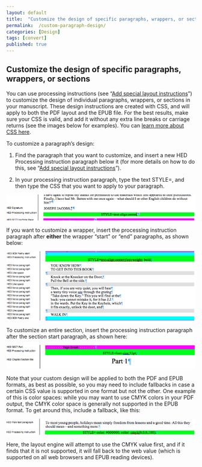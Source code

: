 ```yaml
---
layout: default
title:  "Customize the design of specific paragraphs, wrappers, or sections"
permalink:  /custom-paragraph-design/
categories: [Design]
tags: [convert]
published: true
---
```


<section data-type="chapter" class="hsecchapter" data-hederis-type="hsecchapter" id="custom-paragraph-design" data-pi-attrs="id: custom-paragraph-design; data-tags: convert;" role="doc-chapter" data-tags="convert" data-author-name=" " data-book-title=" " title="Customize the design of specific paragraphs, wrappers, or sections"><h1 data-hederis-type="hblkchaptitle" class="hblkchaptitle" id="pdT4taWko">Customize the design of specific paragraphs, wrappers, or sections</h1>
    <p class="hblkp" data-hederis-type="hblkp" id="prNCFCvMK">You can use processing instructions (see &#8220;<a href="{% post_url 2019-07-09-32-Addspeciallayoutinstructions %}"><span class="Hyperlink">Add special layout instructions</span></a>&#8221;) to customize the design of individual paragraphs, wrappers, or sections in your manuscript. These design instructions are created with CSS, and will apply to both the PDF layout and the EPUB file. For the best results, make sure your CSS is valid, and add it without any extra line breaks or carriage returns (see the images below for examples). You can <a href="https://developer.mozilla.org/en-US/docs/Web/CSS/Reference"><span class="Hyperlink">learn more about CSS here</span></a>.</p>
    <p class="hblkp" data-hederis-type="hblkp" id="pczeeIwma">To customize a paragraph&#8217;s design:</p>
    <ol class="hwprnum-list" data-hederis-type="hwprnum-list" id="pkUa7kcwy"><li class="hblkoli" data-hederis-type="hblkoli" id="litbtTAVVG"><p class="hblkoli" data-hederis-type="hblkoli" id="p2VnI6Bb3">Find the paragraph that you want to customize, and insert a new HED Processing instruction paragraph below it (for more details on how to do this, see &#8220;<a href="{% post_url 2019-07-09-32-Addspeciallayoutinstructions %}"><span class="Hyperlink">Add special layout instructions</span></a>&#8221;).</p></li>
    <li class="hblkoli" data-hederis-type="hblkoli" id="lixbxuGqJm"><p class="hblkoli" data-hederis-type="hblkoli" id="pGS5liXz0">In your processing instruction paragraph, type the text STYLE=, and then type the CSS that you want to apply to your paragraph.</p></li>
    </ol>
    <img data-hederis-type="hblkimg" class="hblkimg" id="ptw7EdOHw" src="/images/pi2.png"/>
    <p class="hblkp" data-hederis-type="hblkp" id="p57V7O3ay">If you want to customize a wrapper, insert the processing instruction paragraph after <strong data-hederis-type="hspanstrong">either</strong> the wrapper &#8220;start&#8221; or &#8220;end&#8221; paragraphs, as shown below: </p>
    <img data-hederis-type="hblkimg" class="hblkimg" id="ptAMDX0Vn" src="/images/stylepiwrapper.png"/>
    <p class="hblkp" data-hederis-type="hblkp" id="pEgItCIMY">To customize an entire section, insert the processing instruction paragraph after the section start paragraph, as shown here:</p>
    <img data-hederis-type="hblkimg" class="hblkimg" id="pvXSvVnH5" src="/images/stylepisection.png"/>
    <p class="hblkp" data-hederis-type="hblkp" id="pxw303ZdY">Note that your custom design will be applied to both the PDF and EPUB formats, as best as possible, so you may need to include fallbacks in case a certain CSS value is supported in one format but not the other. One example of this is color spaces: while you may want to use CMYK colors in your PDF output, the CMYK color space is generally not supported in the EPUB format. To get around this, include a fallback, like this:</p>
    <img data-hederis-type="hblkimg" class="hblkimg" id="pyVGXKCdI" src="/images/stylepicolorfallback.png"/>
    <p class="hblkp" data-hederis-type="hblkp" id="pqbwoorIq">Here, the layout engine will attempt to use the CMYK value first, and if it finds that it is not supported, it will fall back to the web value (which is supported on all web browsers and EPUB reading devices).</p>
    </section>
    